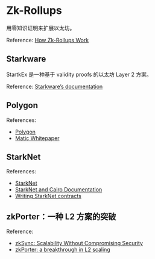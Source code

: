 # Zk-Rollups

用零知识证明来扩展以太坊。

Reference: [How Zk-Rollups Work](https://medium.com/fcats-blockchain-incubator/how-zk-rollups-work-8ac4d7155b0e)

## Starkware

StartkEx 是一种基于 validity proofs 的以太坊 Layer 2 方案。

Reference: [Starkware’s documentation](https://docs.starkware.co/starkex-docs-v2-deprecated/)

## Polygon

References:
- [Polygon](https://polygon.technology/)
- [Matic Whitepaper](https://github.com/maticnetwork/whitepaper)

## StarkNet

References:
- [StarkNet](https://starkware.co/starknet/)
- [StarkNet and Cairo Documentation](https://www.cairo-lang.org/docs/index.html)
- [Writing StarkNet contracts](https://www.cairo-lang.org/docs/hello_starknet/intro.html)

## zkPorter：一种 L2 方案的突破

Reference: 
- [zkSync: Scalability Without Compromising Security](https://medium.com/1kxnetwork/zksync-scalability-without-compromising-security-a86a67d5cc2)
- [zkPorter: a breakthrough in L2 scaling](https://medium.com/matter-labs/zkporter-a-breakthrough-in-l2-scaling-ed5e48842fbf)




